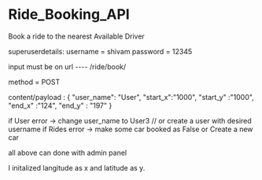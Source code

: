 # Ride_Booking_API
Book a ride to the nearest Available Driver

superuserdetails:
username = shivam
password = 12345

input must be on url ---- /ride/book/

method = POST

content/payload : {
                      "user_name": "User",
                      "start_x":"1000",
                      "start_y" :"1000",
                      "end_x" :"124",
                      "end_y" : "197"
                  }

 if User error -> change user_name to User3 // or create a user with desired username
 if Rides error -> make some car booked as False or Create a new car 
 
 all above can done with admin panel
 
 
I initalized langitude as x and latitude as y.                 
                  
          
          

